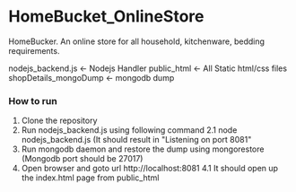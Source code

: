 # HomeBucket_OnlineStore
HomeBucker. An online store for all household, kitchenware, bedding requirements.

nodejs_backend.js <- Nodejs Handler
public_html <- All Static html/css files
shopDetails_mongoDump <- mongodb dump

### How to run
1. Clone the repository
2. Run nodejs_backend.js using following command
  2.1 node nodejs_backend.js (It should result in "Listening on port 8081"
3. Run mongodb daemon and restore the dump using mongorestore (Mongodb port should be 27017)
4. Open browser and goto url http://localhost:8081
  4.1 It should open up the index.html page from public_html
